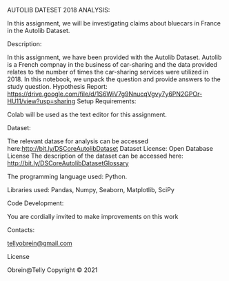 AUTOLIB DATESET 2018 ANALYSIS:

In this assignment, we will be investigating claims about bluecars in France in the Autolib Dataset.

Description:

In this assignment, we have been provided with the Autolib Dataset. Autolib is a French compnay in the business of car-sharing and the data provided relates to the number of times the car-sharing services were utilized in 2018. In this notebook, we unpack the question and provide answers to the study question.
Hypothesis Report: https://drive.google.com/file/d/1S6WiV7g9NnucqVgvy7y6PN2GPOr-HU11/view?usp=sharing 
Setup Requirements:

Colab will be used as the text editor for this assignment.

Dataset:

The relevant datase for analysis can be accessed here:http://bit.ly/DSCoreAutolibDataset  Dataset License: Open Database License The description of the dataset can be accessed here: http://bit.ly/DSCoreAutolibDatasetGlossary

The programming language used: Python.

Libraries used: Pandas, Numpy, Seaborn, Matplotlib, SciPy

Code Development:

You are cordially invited to make improvements on this work

Contacts:

tellyobrein@gmail.com

License

Obrein@Telly Copyright © 2021


